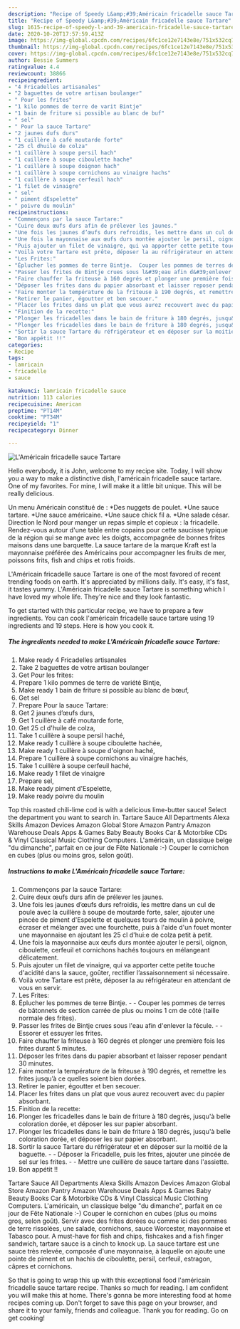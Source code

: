```yaml
---
description: "Recipe of Speedy L&amp;#39;Américain fricadelle sauce Tartare"
title: "Recipe of Speedy L&amp;#39;Américain fricadelle sauce Tartare"
slug: 1615-recipe-of-speedy-l-and-39-americain-fricadelle-sauce-tartare
date: 2020-10-20T17:57:59.413Z
image: https://img-global.cpcdn.com/recipes/6fc1ce12e7143e8e/751x532cq70/lamericain-fricadelle-sauce-tartare-photo-principale-de-la-recette.jpg
thumbnail: https://img-global.cpcdn.com/recipes/6fc1ce12e7143e8e/751x532cq70/lamericain-fricadelle-sauce-tartare-photo-principale-de-la-recette.jpg
cover: https://img-global.cpcdn.com/recipes/6fc1ce12e7143e8e/751x532cq70/lamericain-fricadelle-sauce-tartare-photo-principale-de-la-recette.jpg
author: Bessie Summers
ratingvalue: 4.4
reviewcount: 38866
recipeingredient:
- "4 Fricadelles artisanales"
- "2 baguettes de votre artisan boulanger"
- " Pour les frites"
- "1 kilo pommes de terre de varit Bintje"
- "1 bain de friture si possible au blanc de buf"
- " sel"
- " Pour la sauce Tartare"
- "2 jaunes dufs durs"
- "1 cuillère à café moutarde forte"
- "25 cl dhuile de colza"
- "1 cuillère à soupe persil hach"
- "1 cuillère à soupe ciboulette hache"
- "1 cuillère à soupe doignon hach"
- "1 cuillère à soupe cornichons au vinaigre hachs"
- "1 cuillère à soupe cerfeuil hach"
- "1 filet de vinaigre"
- " sel"
- " piment dEspelette"
- " poivre du moulin"
recipeinstructions:
- "Commençons par la sauce Tartare:"
- "Cuire deux œufs durs afin de prélever les jaunes."
- "Une fois les jaunes d’œufs durs refroidis, les mettre dans un cul de poule avec la cuillère à soupe de moutarde forte, saler, ajouter une pincée de piment d&#39;Espelette et quelques tours de moulin à poivre, écraser et mélanger avec une fourchette, puis à l&#39;aide d&#39;un fouet monter une mayonnaise en ajoutant les 25 cl d&#39;hui:e de colza petit à petit."
- "Une fois la mayonnaise aux œufs durs montée ajouter le persil, oignon, ciboulette, cerfeuil et cornichons hachés toujours en mélangeant délicatement."
- "Puis ajouter un filet de vinaigre, qui va apporter cette petite touche d&#39;acidité dans la sauce, goûter, rectifier l’assaisonnement si nécessaire."
- "Voilà votre Tartare est prête, déposer la au réfrigérateur en attendant de vous en servir."
- "Les Frites:"
- "Éplucher les pommes de terre Bintje.  Couper les pommes de terres de bâtonnets de section carrée de plus ou moins 1 cm de côté (taille normale des frites)."
- "Passer les frites de Bintje crues sous l&#39;eau afin d&#39;enlever la fécule.  Essorer et essuyer les frites."
- "Faire chauffer la friteuse à 160 degrés et plonger une première fois les frites durant 5 minutes."
- "Déposer les frites dans du papier absorbant et laisser reposer pendant 30 minutes."
- "Faire monter la température de la friteuse à 190 degrés, et remettre les frites jusqu’à ce quelles soient bien dorées."
- "Retirer le panier, égoutter et ben secouer."
- "Placer les frites dans un plat que vous aurez recouvert avec du papier absorbant."
- "Finition de la recette:"
- "Plonger les fricadelles dans le bain de friture à 180 degrés, jusqu&#39;à belle coloration dorée, et déposer les sur papier absorbant."
- "Plonger les fricadelles dans le bain de friture à 180 degrés, jusqu&#39;à belle coloration dorée, et déposer les sur papier absorbant."
- "Sortir la sauce Tartare du réfrigérateur et en déposer sur la moitié de la baguette.  Déposer la Fricadelle, puis les frites, ajouter une pincée de sel sur les frites.  Mettre une cuillère de sauce tartare dans l&#39;assiette."
- "Bon appétit !!"
categories:
- Recipe
tags:
- lamricain
- fricadelle
- sauce

katakunci: lamricain fricadelle sauce 
nutrition: 113 calories
recipecuisine: American
preptime: "PT14M"
cooktime: "PT34M"
recipeyield: "1"
recipecategory: Dinner

---
```



![L&#39;Américain fricadelle sauce Tartare](https://img-global.cpcdn.com/recipes/6fc1ce12e7143e8e/751x532cq70/lamericain-fricadelle-sauce-tartare-photo-principale-de-la-recette.jpg)

Hello everybody, it is John, welcome to my recipe site. Today, I will show you a way to make a distinctive dish, l&#39;américain fricadelle sauce tartare. One of my favorites. For mine, I will make it a little bit unique. This will be really delicious.

Un menu Américain constitué de : *Des nuggets de poulet. *Une sauce tartare. *Une sauce américaine. *Une sauce chick fil a. *Une salade césar. Direction le Nord pour manger un repas simple et copieux : la fricadelle. Rendez-vous autour d&#39;une table entre copains pour cette saucisse typique de la région qui se mange avec les doigts, accompagnée de bonnes frites maisons dans une barquette. La sauce tartare de la marque Kraft est la mayonnaise préférée des Américains pour accompagner les fruits de mer, poissons frits, fish and chips et rotis froids.

L&#39;Américain fricadelle sauce Tartare is one of the most favored of recent trending foods on earth. It's appreciated by millions daily. It's easy, it's fast, it tastes yummy. L&#39;Américain fricadelle sauce Tartare is something which I have loved my whole life. They're nice and they look fantastic.


To get started with this particular recipe, we have to prepare a few ingredients. You can cook l&#39;américain fricadelle sauce tartare using 19 ingredients and 19 steps. Here is how you cook it.

<!--inarticleads1-->

##### The ingredients needed to make L&#39;Américain fricadelle sauce Tartare:

1. Make ready 4 Fricadelles artisanales
1. Take 2 baguettes de votre artisan boulanger
1. Get  Pour les frites:
1. Prepare 1 kilo pommes de terre de variété Bintje,
1. Make ready 1 bain de friture si possible au blanc de bœuf,
1. Get  sel
1. Prepare  Pour la sauce Tartare:
1. Get 2 jaunes d’œufs durs,
1. Get 1 cuillère à café moutarde forte,
1. Get 25 cl d&#39;huile de colza,
1. Take 1 cuillère à soupe persil haché,
1. Make ready 1 cuillère à soupe ciboulette hachée,
1. Make ready 1 cuillère à soupe d&#39;oignon haché,
1. Prepare 1 cuillère à soupe cornichons au vinaigre hachés,
1. Take 1 cuillère à soupe cerfeuil haché,
1. Make ready 1 filet de vinaigre
1. Prepare  sel,
1. Make ready  piment d&#39;Espelette,
1. Make ready  poivre du moulin


Top this roasted chili-lime cod is with a delicious lime-butter sauce! Select the department you want to search in. Tartare Sauce All Departments Alexa Skills Amazon Devices Amazon Global Store Amazon Pantry Amazon Warehouse Deals Apps &amp; Games Baby Beauty Books Car &amp; Motorbike CDs &amp; Vinyl Classical Music Clothing Computers. L&#39;américain, un classique belge &#34;du dimanche&#34;, parfait en ce jour de Fête Nationale :-) Couper le cornichon en cubes (plus ou moins gros, selon goût). 

<!--inarticleads2-->

##### Instructions to make L&#39;Américain fricadelle sauce Tartare:

1. Commençons par la sauce Tartare:
1. Cuire deux œufs durs afin de prélever les jaunes.
1. Une fois les jaunes d’œufs durs refroidis, les mettre dans un cul de poule avec la cuillère à soupe de moutarde forte, saler, ajouter une pincée de piment d&#39;Espelette et quelques tours de moulin à poivre, écraser et mélanger avec une fourchette, puis à l&#39;aide d&#39;un fouet monter une mayonnaise en ajoutant les 25 cl d&#39;hui:e de colza petit à petit.
1. Une fois la mayonnaise aux œufs durs montée ajouter le persil, oignon, ciboulette, cerfeuil et cornichons hachés toujours en mélangeant délicatement.
1. Puis ajouter un filet de vinaigre, qui va apporter cette petite touche d&#39;acidité dans la sauce, goûter, rectifier l’assaisonnement si nécessaire.
1. Voilà votre Tartare est prête, déposer la au réfrigérateur en attendant de vous en servir.
1. Les Frites:
1. Éplucher les pommes de terre Bintje. -  - Couper les pommes de terres de bâtonnets de section carrée de plus ou moins 1 cm de côté (taille normale des frites).
1. Passer les frites de Bintje crues sous l&#39;eau afin d&#39;enlever la fécule. -  - Essorer et essuyer les frites.
1. Faire chauffer la friteuse à 160 degrés et plonger une première fois les frites durant 5 minutes.
1. Déposer les frites dans du papier absorbant et laisser reposer pendant 30 minutes.
1. Faire monter la température de la friteuse à 190 degrés, et remettre les frites jusqu’à ce quelles soient bien dorées.
1. Retirer le panier, égoutter et ben secouer.
1. Placer les frites dans un plat que vous aurez recouvert avec du papier absorbant.
1. Finition de la recette:
1. Plonger les fricadelles dans le bain de friture à 180 degrés, jusqu&#39;à belle coloration dorée, et déposer les sur papier absorbant.
1. Plonger les fricadelles dans le bain de friture à 180 degrés, jusqu&#39;à belle coloration dorée, et déposer les sur papier absorbant.
1. Sortir la sauce Tartare du réfrigérateur et en déposer sur la moitié de la baguette. -  - Déposer la Fricadelle, puis les frites, ajouter une pincée de sel sur les frites. -  - Mettre une cuillère de sauce tartare dans l&#39;assiette.
1. Bon appétit !!


Tartare Sauce All Departments Alexa Skills Amazon Devices Amazon Global Store Amazon Pantry Amazon Warehouse Deals Apps &amp; Games Baby Beauty Books Car &amp; Motorbike CDs &amp; Vinyl Classical Music Clothing Computers. L&#39;américain, un classique belge &#34;du dimanche&#34;, parfait en ce jour de Fête Nationale :-) Couper le cornichon en cubes (plus ou moins gros, selon goût). Servir avec des frites dorées ou comme ici des pommes de terre rissolées, une salade, cornichons, sauce Worcester, mayonnaise et Tabasco pour. A must-have for fish and chips, fishcakes and a fish finger sandwich, tartare sauce is a cinch to knock up. La sauce tartare est une sauce très relevée, composée d&#39;une mayonnaise, à laquelle on ajoute une pointe de piment et un hachis de ciboulette, persil, cerfeuil, estragon, câpres et cornichons. 

So that is going to wrap this up with this exceptional food l&#39;américain fricadelle sauce tartare recipe. Thanks so much for reading. I am confident you will make this at home. There's gonna be more interesting food at home recipes coming up. Don't forget to save this page on your browser, and share it to your family, friends and colleague. Thank you for reading. Go on get cooking!
